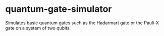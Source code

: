 # quantum-gate-simulator
Simulates basic quantum gates such as the Hadarmart gate or the Pauli-X gate on a system of two qubits.
